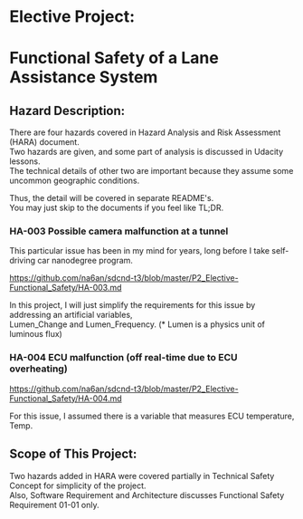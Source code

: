 # Elective Project:  
# Functional Safety of a Lane Assistance System

## Hazard Description:
There are four hazards covered in Hazard Analysis and Risk Assessment (HARA) document.  
Two hazards are given, and some part of analysis is discussed in Udacity lessons.  
The technical details of other two are important because they assume some uncommon geographic conditions.  

Thus, the detail will be covered in separate README's.  
You may just skip to the documents if you feel like TL;DR.

### HA-003 Possible camera malfunction at a tunnel
This particular issue has been in my mind for years, long before I take self-driving car nanodegree program.

https://github.com/na6an/sdcnd-t3/blob/master/P2_Elective-Functional_Safety/HA-003.md

In this project, I will just simplify the requirements for this issue by addressing an artificial variables,  
Lumen_Change and Lumen_Frequency. (* Lumen is a physics unit of luminous flux)

### HA-004 ECU malfunction (off real-time due to ECU overheating)
https://github.com/na6an/sdcnd-t3/blob/master/P2_Elective-Functional_Safety/HA-004.md

For this issue, I assumed there is a variable that measures ECU temperature, Temp.

## Scope of This Project:
Two hazards added in HARA were covered partially in Technical Safety Concept for simplicity of the project.  
Also, Software Requirement and Architecture discusses Functional Safety Requirement 01-01 only.
